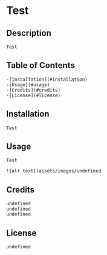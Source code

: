 # Test

## Description
  	Test

## Table of Contents
    -[Installation](#installation)
    -[Usage](#usage)
    -[Credits](#credits)
    -[License](#license)

## Installation
    Test

## Usage
    Test

    ![alt text](assets/images/undefined

## Credits
    undefined
    undefined
    undefined        

## License    
    undefined
